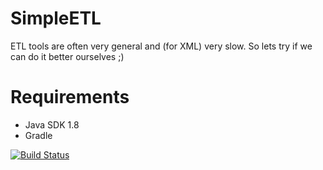 SimpleETL
=========
ETL tools are often very general and (for XML) very slow. So lets try if we can do it better ourselves ;)

Requirements
============
* Java SDK 1.8
* Gradle

[![Build Status](https://travis-ci.org/RaymondKroon/SimpleETL.svg?branch=master)](https://travis-ci.org/RaymondKroon/SimpleETL)
